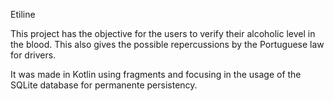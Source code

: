 Etiline

This project has the objective for the users to verify their alcoholic level in the blood.
This also gives the possible repercussions by the Portuguese law for drivers.

It was made in Kotlin using fragments and focusing in the usage of the SQLite database for permanente persistency.

